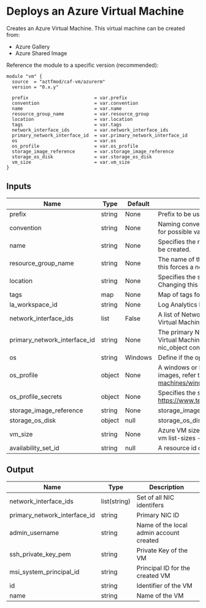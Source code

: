 # Deploys an Azure Virtual Machine
Creates an Azure Virtual Machine.
This virtual machine can be created from:
- Azure Gallery
- Azure Shared Image

Reference the module to a specific version (recommended):
```hcl
module "vm" {
  source  = "aztfmod/caf-vm/azurerm"
  version = "0.x.y"
  
  prefix                        = var.prefix
  convention                    = var.convention
  name                          = var.name
  resource_group_name           = var.resource_group
  location                      = var.location 
  tags                          = var.tags
  network_interface_ids         = var.network_interface_ids
  primary_network_interface_id  = var.primary_network_interface_id
  os                            = var.os
  os_profile                    = var.os_profile
  storage_image_reference       = var.storage_image_reference
  storage_os_disk               = var.storage_os_disk
  vm_size                       = var.vm_size
}
```

## Inputs

| Name | Type | Default | Description | 
| -- | -- | -- | -- |
| prefix | string | None | Prefix to be used. |
| convention | string | None | Naming convention to be used (check at the naming convention module for possible values).  | 
| name | string | None | Specifies the name of the VM. Changing this forces a new resource to be created. |
| resource_group_name | string | None | The name of the resource group in which to create the VM. Changing this forces a new resource to be created. |
| location | string | None | Specifies the supported Azure location where to create the resource. Changing this forces a new resource to be created.  |
| tags | map | None | Map of tags for the deployment.  | 
| la_workspace_id | string | None | Log Analytics Repository ID. | 
| network_interface_ids | list | False |  A list of Network Interface ID's which should be associated with the Virtual Machine | 
| primary_network_interface_id | string | None | The primary Network Interface ID's which should be associated with the Virtual Machine. Note when using multiple NICs you must set it in the nic_object configuration | 
| os | string | Windows |Define if the operating system is 'Linux' or 'Windows'  | 
| os_profile | object | None | A windows or Linux profile as per documentation. To find types of images, refer to https://docs.microsoft.com/en-us/azure/virtual-machines/windows/cli-ps-findimage | 
| os_profile_secrets | object | None | Specifies the settings to store OS secret as defined in https://www.terraform.io/docs/providers/azurerm/r/virtual_machine.html | 
| storage_image_reference | string | None | storage_image_reference  | 
| storage_os_disk | object | null | storage_os_disk  | 
| vm_size | string | None | Azure VM size name, to list all images available in a regionm use : "az vm list-sizes --location <region>" | 
| availability_set_id | string | null | A resource id of availability set to use  |


## Output

| Name | Type | Description | 
| -- | -- | -- | 
| network_interface_ids | list(string) | Set of all NIC identifers |
| primary_network_interface_id | string | Primary NIC ID |
| admin_username | string | Name of the local admin account created | 
| ssh_private_key_pem | string | Private Key of the VM | 
| msi_system_principal_id | string | Principal ID for the created VM | 
| id | string | Identifier of the VM |
| name | string | Name of the VM | 
